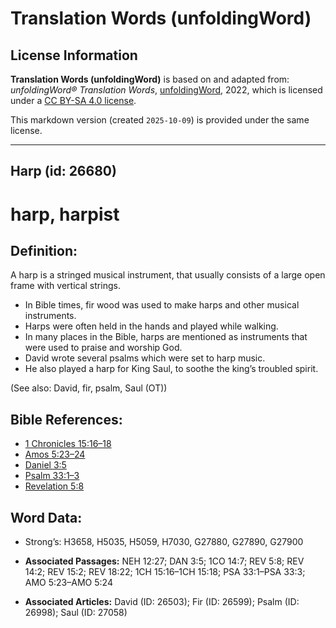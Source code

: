 # Translation Words (unfoldingWord)

## License Information

**Translation Words (unfoldingWord)** is based on and adapted from: _unfoldingWord® Translation Words_, [unfoldingWord](https://unfoldingword.org/utw), 2022, which is licensed under a [CC BY-SA 4.0 license](https://creativecommons.org/licenses/by-sa/4.0/legalcode.en).

This markdown version (created `2025-10-09`) is provided under the same license.



--------------------------------

## Harp (id: 26680)

harp, harpist
=============

Definition:
-----------

A harp is a stringed musical instrument, that usually consists of a large open frame with vertical strings.

* In Bible times, fir wood was used to make harps and other musical instruments.
* Harps were often held in the hands and played while walking.
* In many places in the Bible, harps are mentioned as instruments that were used to praise and worship God.
* David wrote several psalms which were set to harp music.
* He also played a harp for King Saul, to soothe the king’s troubled spirit.

(See also: David, fir, psalm, Saul (OT))

Bible References:
-----------------

* [1 Chronicles 15:16–18](https://ref.ly/1Chr15:16-1Chr15:18)
* [Amos 5:23–24](https://ref.ly/Amos5:23-Amos5:24)
* [Daniel 3:5](https://ref.ly/Dan3:5)
* [Psalm 33:1–3](https://ref.ly/Ps33:1-Ps33:3)
* [Revelation 5:8](https://ref.ly/Rev5:8)

Word Data:
----------

* Strong’s: H3658, H5035, H5059, H7030, G27880, G27890, G27900

* **Associated Passages:** NEH 12:27; DAN 3:5; 1CO 14:7; REV 5:8; REV 14:2; REV 15:2; REV 18:22; 1CH 15:16–1CH 15:18; PSA 33:1–PSA 33:3; AMO 5:23–AMO 5:24
* **Associated Articles:** David (ID: 26503); Fir (ID: 26599); Psalm (ID: 26998); Saul (ID: 27058)

